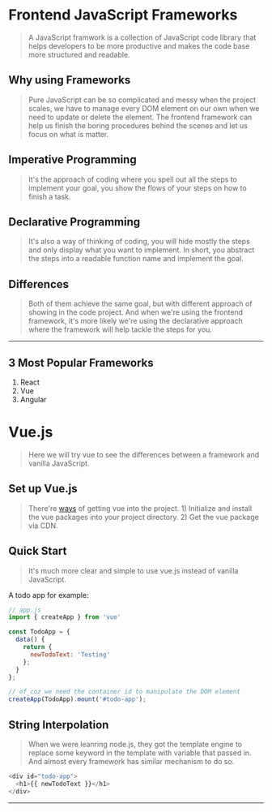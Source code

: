 # Frontend JavaScript Frameworks
> A JavaScript framwork is a collection of JavaScript code library that helps developers to be more productive and makes the code base more structured and readable.

## Why using Frameworks
> Pure JavaScript can be so complicated and messy when the project scales, we have to manage every DOM element on our own when we need to update or delete the element. 
The frontend framework can help us finish the boring procedures behind the scenes and let us focus on what is matter.

## Imperative Programming
> It's the approach of coding where you spell out all the steps to implement your goal, you show the flows of your steps on how to finish a task.

## Declarative Programming
> It's also a way of thinking of coding, you will hide mostly the steps and only display what you want to implement. In short, you abstract the steps into a readable function name and implement the goal.

## Differences
> Both of them achieve the same goal, but with different approach of showing in the code project. 
And when we're using the frontend framework, it's more likely we're using the declarative approach where the framework will help tackle the steps for you.

---

## 3 Most Popular Frameworks
1. React
2. Vue
3. Angular

# Vue.js
> Here we will try vue to see the differences between a framework and vanilla JavaScript.

## Set up Vue.js
> There're [ways](https://vuejs.org/guide/quick-start.html#with-build-tools) of getting vue into the project. 1) Initialize and install the vue packages into your project directory. 2) Get the vue package via CDN.

## Quick Start
> It's much more clear and simple to use vue.js instead of vanilla JavaScript.

A todo app for example:
```js
// app.js
import { createApp } from 'vue'

const TodoApp = {
  data() {
    return {
      newTodoText: 'Testing'
    };
  }
};

// of coz we need the container id to manipulate the DOM element
createApp(TodoApp).mount('#todo-app');
```

## String Interpolation
> When we were leanring node.js, they got the template engine to replace some keyword in the template with variable that passed in. And almost every framework has similar mechanism to do so.
```js
<div id="todo-app">
  <h1>{{ newTodoText }}</h1>
</div>
```

---
